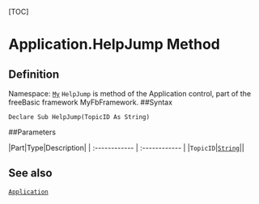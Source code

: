 [TOC]
# Application.HelpJump Method

## Definition
Namespace: [`My`](My.md)
`HelpJump` is method of the Application control, part of the freeBasic framework MyFbFramework.
##Syntax
```freeBasic
Declare Sub HelpJump(TopicID As String)
```

##Parameters

|Part|Type|Description|
| :------------ | :------------ |
|`TopicID`|[`String`]("https://www.freebasic.net/wiki/KeyPgString")||
## See also
[`Application`](Application.md)
